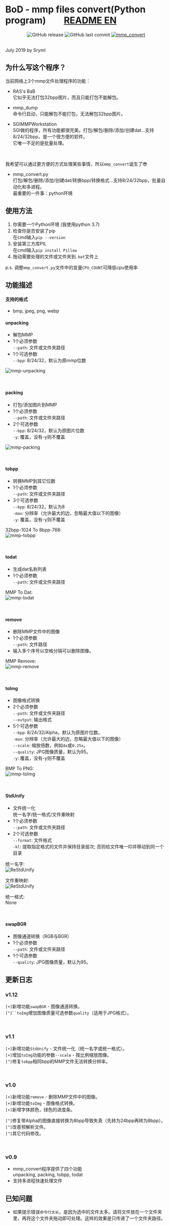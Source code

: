 # BoD - mmp files convert(Python program)&emsp;&emsp;[README EN](https://github.com/Sryml/mmp_convert/tree/v1.12#readme)

<div align="center">
  <img alt="GitHub release" src="https://img.shields.io/github/release/sryml/mmp_convert.svg?style=plastic">
  
  <img alt="GitHub last commit" src="https://img.shields.io/github/last-commit/sryml/mmp_convert.svg?style=plastic">

<a href="http://www.arokhslair.net/forum/viewforum.php?f=24" target="_blank">
    <img src="https://img.shields.io/badge/Blade-mmp__convert-blue.svg?style=plastic&logo=appveyor" alt="mmp_convert">
  </a>
</div>

<br>

July 2019 by Sryml

## 为什么写这个程序？
当前网络上3个mmp文件处理程序的功能：
- RAS's BaB  
  它似乎无法打包32bpp图片，而且只能打包不能解包。
  
- mmp_dump  
  命令行启动，只能解包不能打包，无法解包32bpp图片。
  
- SGIMMPWorkstation  
  SGI做的程序，所有功能都很完美。打包/解包/删除/添加/创建dat...支持8/24/32bpp，是一个很方便的软件。  
  它唯一不足的是批量处理。
  
<br>
  
我希望可以通过更方便的方式处理某些事情，所以`mmp_convert`诞生了:sunglasses:
- mmp_convert.py  
  打包/解包/删除/添加/创建dat/转换bpp/转换格式...支持8/24/32bpp，批量自动化和多进程。  
  最重要的一件事：python环境


## 使用方法
1. 你需要一个Python环境 (我使用python 3.7)
2. 检查你是否安装了pip  
  在cmd输入`pip --version`
3. 安装第三方库PIL  
  在cmd输入`pip install Pillow`
4. 拖动需要处理的文件或文件夹到`.bat`文件上  

p.s. 调整`mmp_convert.py`文件中的变量`CPU_COUNT`可降低cpu使用率


## 功能描述
#### 支持的格式
- bmp, jpeg, png, webp

#### unpacking  
- 解包MMP  
- 1个必须参数  
  `--path`: 文件或文件夹路径
- 1个可选参数  
  `--bpp`: 8/24/32，默认为原mmp位数  

![mmp-unpacking](https://raw.githubusercontent.com/Sryml/Image/master/GIF/mmp-unpacking.gif)
  
<br>
  
#### packing  
- 打包/添加图片到MMP  
- 1个必须参数  
  `--path`: 文件或文件夹路径
- 2个可选参数  
  `--bpp`: 8/24/32，默认为原图片位数  
  `-y`: 覆盖，没有-y则不覆盖  

![mmp-packing](https://raw.githubusercontent.com/Sryml/Image/master/GIF/mmp-packing.gif)

<br>

#### tobpp  
- 转换MMP到其它位数  
- 1个必须参数  
  `--path`: 文件或文件夹路径
- 3个可选参数  
  `--bpp`: 8/24/32，默认为8  
  `-max`: 分辨率（允许最大的边，忽略最大值以下的图像）  
  `-y`: 覆盖，没有-y则不覆盖  

32bpp-1024 To 8bpp-768:  
![mmp-tobpp](https://raw.githubusercontent.com/Sryml/Image/master/GIF/mmp-tobpp.gif)

<br>

#### todat  
- 生成dat名称列表  
- 1个必须参数  
  `--path`: 文件或文件夹路径  

MMP To Dat:  
![mmp-todat](https://raw.githubusercontent.com/Sryml/Image/master/GIF/mmp-todat.gif)

<br>

#### remove  
- 删除MMP文件中的图像  
- 1个必须参数  
  `--path`: 文件路径
- 输入多个序号以空格分隔可以删除图像。  

MMP Remove:  
![mmp-remove](https://raw.githubusercontent.com/Sryml/Image/master/GIF/mmp-remove.gif)

<br>

#### toImg
- 图像格式转换  
- 2个必须参数  
  `--path`: 文件或文件夹路径  
  `--output`: 输出格式
- 5个可选参数  
  `--bpp`: 8/24/32/Alpha，默认为原图片位数。  
  `-max`: 分辨率（允许最大的边，忽略最大值以下的图像）  
  `--scale`: 缩放倍数，例如`4x`或`0.25x`。  
  `--quality`: JPG图像质量，默认为95。  
  `-y`: 覆盖，没有-y则不覆盖  
  
BMP To PNG:  
![mmp-toImg](https://raw.githubusercontent.com/Sryml/Image/master/GIF/mmp-toImg.gif)

<br>

#### StdUnify
- 文件统一化  
  统一名字/统一格式/文件重映射  
- 1个必须参数  
  `--path`: 文件或文件夹路径  
- 2个可选参数  
  `--format`: 文件格式  
  `-kl`: 提取指定格式的文件并保持目录层次; 否则给文件唯一ID并移动到同一个目录  

统一名字:  
![ReStdUnify](https://raw.githubusercontent.com/Sryml/Image/master/GIF/mmp-StdUnify.gif)

文件重映射:  
![ReStdUnify](https://raw.githubusercontent.com/Sryml/Image/master/GIF/mmp-ReStdUnify.gif)

统一格式:  
None

<br>

#### swapBGR
- 图像通道转换（RGB与BGR）  
- 1个必须参数  
  `--path`: 文件或文件夹路径  
- 1个可选参数  
  `--quality`: JPG图像质量，默认为95。  

  
## 更新日志
### v1.12
`[+]`新增功能`swapBGR` - 图像通道转换。  
`[^]``toImg`增加图像质量可选参数`quality`（适用于JPG格式）。  

<br>

### v1.1
`[+]`新增功能`StdUnify` - 文件统一化（统一名字或统一格式）。  
`[+]`增加`toImg`功能的参数`--scale` - 按比例缩放图像。  
`[^]`修复`tobpp`相同bpp的MMP文件无法转换分辨率。  

<br>

### v1.0
`[+]`新增功能`remove` - 删除MMP文件中的图像。  
`[+]`新增功能`toImg` - 图像格式转换。  
`[+]`新增字体颜色，绿色的进度条。  

`[^]`修复带Alpha的图像直接转换为8bpp导致失真（先转为24bpp再转为8bpp）。  
`[^]`改善预解析文件。  
`[^]`其它代码修改。

<br>
  
### v0.9
- mmp_convert程序提供了四个功能  
  unpacking, packing, tobpp, todat
- 支持多进程快速处理文件

  
## 已知问题
- 如果提示错误`命令行太长`，是因为选中的文件太多。请将文件放在一个文件夹里，再将这个文件夹拖动即可处理。这样的效果是只传递了一个文件夹路径。

